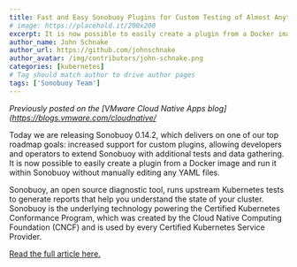```yaml
---
title: Fast and Easy Sonobuoy Plugins for Custom Testing of Almost Anything
# image: https://placehold.it/200x200
excerpt: It is now possible to easily create a plugin from a Docker image and run it within Sonobuoy without manually editing any YAML files.
author_name: John Schnake
author_url: https://github.com/johnschnake
author_avatar: /img/contributors/john-schnake.png
categories: [kubernetes]
# Tag should match author to drive author pages
tags: ['Sonobuoy Team']
---
```

_Previously posted on the [VMware Cloud Native Apps blog](https://blogs.vmware.com/cloudnative/_

Today we are releasing Sonobuoy 0.14.2, which delivers on one of our top roadmap goals: increased support for custom plugins, allowing developers and operators to extend Sonobuoy with additional tests and data gathering. It is now possible to easily create a plugin from a Docker image and run it within Sonobuoy without manually editing any YAML files.

Sonobuoy, an open source diagnostic tool, runs upstream Kubernetes tests to generate reports that help you understand the state of your cluster. Sonobuoy is the underlying technology powering the Certified Kubernetes Conformance Program, which was created by the Cloud Native Computing Foundation (CNCF) and is used by every Certified Kubernetes Service Provider.

[Read the full article here.](https://blogs.vmware.com/cloudnative/2019/04/30/sonobuoy-plugins-custom-testing/)
